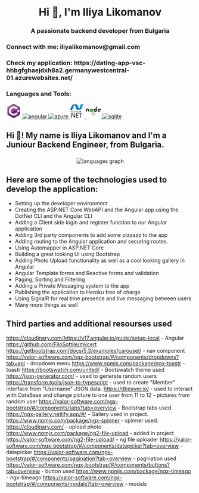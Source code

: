 <h1 align="center">Hi 👋, I'm Iliya Likomanov</h1>
<h3 align="center">A passionate backend developer from Bulgaria</h3>

<h3 align="left">Connect with me: iliyalikomanov@gmail.com</h3>
<h3 align="left">Check my application: https://dating-app-vsc-hhbgfghaejdxh8a2.germanywestcentral-01.azurewebsites.net/</h3>
<p align="left">
</p>

<h3 align="left">Languages and Tools:</h3>
<p align="left"> <a href="https://www.w3schools.com/cs/" target="_blank" rel="noreferrer"> <img src="https://raw.githubusercontent.com/devicons/devicon/master/icons/csharp/csharp-original.svg" alt="csharp" width="40" height="40"/> </a> <a href="https://angular.io" target="_blank" rel="noreferrer"> <img src="https://angular.io/assets/images/logos/angular/angular.svg" alt="angular" width="40" height="40"/> </a> <a href="https://azure.microsoft.com/en-in/" target="_blank" rel="noreferrer"> <img src="https://www.vectorlogo.zone/logos/microsoft_azure/microsoft_azure-icon.svg" alt="azure" width="40" height="40"/> </a> <a href="https://dotnet.microsoft.com/" target="_blank" rel="noreferrer"> <img src="https://raw.githubusercontent.com/devicons/devicon/master/icons/dot-net/dot-net-original-wordmark.svg" alt="dotnet" width="40" height="40"/> </a> <a href="https://nodejs.org" target="_blank" rel="noreferrer"> <img src="https://raw.githubusercontent.com/devicons/devicon/master/icons/nodejs/nodejs-original-wordmark.svg" alt="nodejs" width="40" height="40"/> </a> <a href="https://www.sqlite.org/" target="_blank" rel="noreferrer"> <img src="https://www.vectorlogo.zone/logos/sqlite/sqlite-icon.svg" alt="sqlite" width="40" height="40"/> </a> </p>

<h2 align="left">Hi 👋! My name is Iliya Likomanov and I'm a Juniour Backend Engineer, from Bulgaria.</h2>

###

<div align="center">
  <img src="https://github-readme-stats.vercel.app/api/top-langs?username=thewickermilko&locale=en&hide_title=false&layout=compact&card_width=320&langs_count=5&theme=dracula&hide_border=false" height="150" alt="languages graph"  />
</div>

## Here are some of the technologies used to develop the application:

- Setting up the developer environment
- Creating the ASP.NET Core WebAPI and the Angular app using the DotNet CLI and the Angular CLI
- Adding a Client side login and register function to our Angular application
- Adding 3rd party components to add some pizzazz to the app
- Adding routing to the Angular application and securing routes.
- Using Automapper in ASP.NET Core
- Building a great looking UI using Bootstrap
- Adding Photo Upload functionality as well as a cool looking gallery in Angular
- Angular Template forms and Reactive forms and validation
- Paging, Sorting and Filtering
- Adding a Private Messaging system to the app
- Publishing the application to Heroku free of charge
- Using SignalR for real time presence and live messaging between users
- Many more things as well

  
## Third parties and additional resourses used
https://cloudinary.com/https://v17.angular.io/guide/setup-local - Angular
https://github.com/FiloSottile/mkcert
https://getbootstrap.com/docs/5.3/examples/carousel/ - nav component
https://valor-software.com/ngx-bootstrap/#/components/dropdowns?tab=api - dropdown menu
https://www.npmjs.com/package/ngx-toastr - toastr
https://bootswatch.com/united/ - Bootswatch theme used
https://json-generator.com/ - used to generate random users
https://transform.tools/json-to-typescript - used to create "Member" interface from "Username" JSON data.
https://dbeaver.io/ - used to interact with DataBase and change picture to one user from 11 to 12 -
pictures from random user
https://valor-software.com/ngx-bootstrap/#/components/tabs?tab=overview - Bootstrap tabs used.
https://ngx-gallery.netlify.app/#/ - Gallery used in project.
https://www.npmjs.com/package/ngx-spinner - spinner used.
https://cloudinary.com/ - upload photo
https://www.npmjs.com/package/ng2-file-upload - added in project
https://valor-software.com/ng2-file-upload/ - ng file uploader
https://valor-software.com/ngx-bootstrap/#/components/datepicker?tab=overview - datepicker
https://valor-software.com/ngx-bootstrap/#/components/pagination?tab=overview - pagination used
https://valor-software.com/ngx-bootstrap/#/components/buttons?tab=overview - button used
https://www.npmjs.com/package/ngx-timeago - ngx-timeago
https://valor-software.com/ngx-bootstrap/#/components/modals?tab=overview - modals

